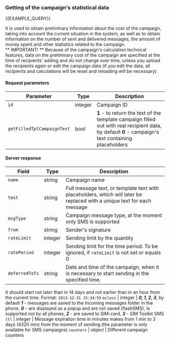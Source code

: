 ### Getting of the campaign's statistical data
{{EXAMPLE_QUERY}}

It is used to obtain preliminary information about the cost of the campaign, taking into account the current situation in the system, as well as to obtain information on the number of sent and delivered messages, the amount of money spent and other statistics related to the campaign. <br> ** IMPORTANT! ** Because of the campaign's calculation technical features, data on the preliminary  cost of the campaign are specified at the time of recipients' adding and do not change over time, unless you upload the recipients again or edit the campaign data (if you edit the data, all recipients and calculations will be reset and reloading will be necessary).
  
#### Request parameters

 Parameter                 | Type     | Description
---------------------------|---------|-----------
`id`                       | integer | Campaign ID
`getFilledTplCampaignText` | bool    | **1** - to return the text of the template campaign filled out with real recipient data, by default **0** - campaign's text containing placeholders

#### Server response

Field          | Type     | Description
---------------|---------|-----------
`name`         | string  | Campaign name
`text`         | string  | Full message text, or template text with placeholders, which will later be replaced with a unique text for each message
`msgType`      | string  | Campaign message type, at the moment only SMS is supported
`from`         | string  | Sender's signature
`rateLimit`    | integer | Sending limit by the quantity
`ratePeriod`   | integer | Sending limit for the time period. To be ignored, if `rateLimit` is not set or equals 0
`deferredToTs` | string  | Date and time of the campaign, when it is necessary to start sending in the specified time. 
It should start not later than in 14 days and not earlier than in an hour from the current time. Format: `2013-12-31 15:34:55`
`mclass`       | integer | ***0, 1, 2, 3***, by default ***1*** - messages are saved to the Incoming messages folder in the phone, ***0*** - are displayed as a popup and are not saved (flashSMS), is supported not by all phones, ***2*** - are saved to SIM-card, ***3*** - SIM Toolkit SMS
`ttl`          | integer | Message expiration time in minutes makes from 1 min to 3 days (4320 min) from the moment of sending (the parameter is only available for SMS campaigns)
`counters`     | object  | Different campaign counters





